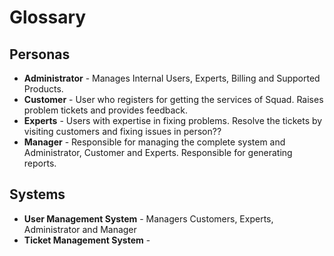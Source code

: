 # Glossary #
## Personas ##
* **Administrator** - Manages Internal Users, Experts, Billing and Supported Products.
* **Customer** - User who registers for getting the services of Squad. Raises problem tickets and provides feedback.
* **Experts** - Users with expertise in fixing problems. Resolve the tickets by visiting customers and fixing issues in person??
* **Manager** - Responsible for managing the complete system and Administrator, Customer and Experts. Responsible for generating reports.

## Systems ##
* **User Management System** - Managers Customers, Experts, Administrator and Manager
* **Ticket Management System** - 


